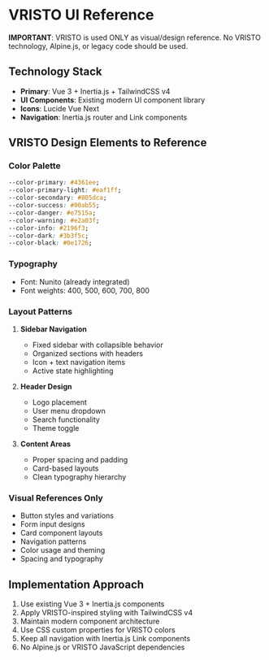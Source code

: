 # VRISTO UI Reference

**IMPORTANT**: VRISTO is used ONLY as visual/design reference. No VRISTO technology, Alpine.js, or legacy code should be used.

## Technology Stack
- **Primary**: Vue 3 + Inertia.js + TailwindCSS v4
- **UI Components**: Existing modern UI component library
- **Icons**: Lucide Vue Next
- **Navigation**: Inertia.js router and Link components

## VRISTO Design Elements to Reference

### Color Palette
```css
--color-primary: #4361ee;
--color-primary-light: #eaf1ff;
--color-secondary: #805dca;
--color-success: #00ab55;
--color-danger: #e7515a;
--color-warning: #e2a03f;
--color-info: #2196f3;
--color-dark: #3b3f5c;
--color-black: #0e1726;
```

### Typography
- Font: Nunito (already integrated)
- Font weights: 400, 500, 600, 700, 800

### Layout Patterns
1. **Sidebar Navigation**
   - Fixed sidebar with collapsible behavior
   - Organized sections with headers
   - Icon + text navigation items
   - Active state highlighting

2. **Header Design**
   - Logo placement
   - User menu dropdown
   - Search functionality
   - Theme toggle

3. **Content Areas**
   - Proper spacing and padding
   - Card-based layouts
   - Clean typography hierarchy

### Visual References Only
- Button styles and variations
- Form input designs
- Card component layouts
- Navigation patterns
- Color usage and theming
- Spacing and typography

## Implementation Approach
1. Use existing Vue 3 + Inertia.js components
2. Apply VRISTO-inspired styling with TailwindCSS v4
3. Maintain modern component architecture
4. Use CSS custom properties for VRISTO colors
5. Keep all navigation with Inertia.js Link components
6. No Alpine.js or VRISTO JavaScript dependencies